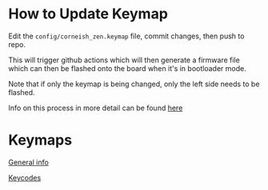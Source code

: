 # How to Update Keymap

Edit the `config/corneish_zen.keymap` file, commit changes, then push to repo.

This will trigger github actions which will then generate a firmware file which can then be flashed onto the board when it's in bootloader mode.

Note that if only the keymap is being changed, only the left side needs to be flashed.

Info on this process in more detail can be found [here]("https://zmk.dev/docs/user-setup")

# Keymaps

[General info]("https://zmk.dev/docs/keymaps")

[Keycodes]("https://zmk.dev/docs/keymaps/list-of-keycodes")
